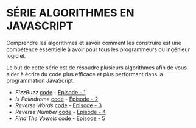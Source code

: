 # SÉRIE ALGORITHMES EN JAVASCRIPT

Comprendre les algorithmes et savoir comment les construire est une compétence essentielle à avoir pour tous les programmeurs ou ingénieur logiciel.

Le but de cette série est de résoudre plusieurs algorithmes afin de vous aider à écrire du code plus efficace et plus performant dans la programmation JavaScript.

* *FizzBuzz* [code](/fizzbuzz/) - [Episode - 1](https://youtu.be/_KW6LV6Hblo) 
* *Is Palindrome* [code](/isPalindrome/) - [Episode - 2](https://youtu.be/-OVEVKzBc7Y) 
* *Reverse Words* [code](/reverseWords/) - [Episode - 3](https://youtu.be/hig-WuO78ys) 
* *Reverse Number* [code](/reverseNumber/) - [Episode - 4](https://youtu.be/0SjNzT_bu7o)
* *Find The Vowels* [code](/findTheVowels/) - [Episode - 5](https://youtu.be/o4lJHIiL9Po)
